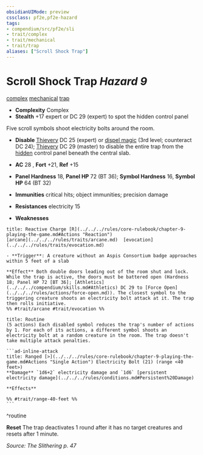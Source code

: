 ```yaml
---
obsidianUIMode: preview
cssclass: pf2e,pf2e-hazard
tags:
- compendium/src/pf2e/sli
- trait/complex
- trait/mechanical
- trait/trap
aliases: ["Scroll Shock Trap"]
---
```

# Scroll Shock Trap *Hazard 9*  
[complex](../../../rules/traits/complex.md)  [mechanical](../../../rules/traits/mechanical.md)  [trap](../../../rules/traits/trap.md)  

- **Complexity** Complex
- **Stealth** +17 expert or DC 29 (expert) to spot the hidden control panel  

Five scroll symbols shoot electricity bolts around the room.

- **Disable** [Thievery](../../skills.md#Thievery) DC 25 (expert) or [dispel magic](../../spells/dispel-magic.md) (3rd level; counteract DC 24); [Thievery](../../skills.md#Thievery) DC 29 (master) to disable the entire trap from the [hidden](../../../rules/conditions.md#Hidden) control panel beneath the central slab.  

- **AC** 28 , **Fort** +21, **Ref** +15
- **Panel Hardness** 18, **Panel HP** 72 (BT 36); **Symbol Hardness** 16, **Symbol HP** 64 (BT 32)
- **Immunities** critical hits; object immunities; precision damage
- **Resistances** electricity 15
- **Weaknesses** 
     
```ad-embed-ability
title: Reactive Charge [R](../../../rules/core-rulebook/chapter-9-playing-the-game.md#Actions "Reaction")
[arcane](../../../rules/traits/arcane.md)  [evocation](../../../rules/traits/evocation.md)  

- **Trigger**: A creature without an Aspis Consortium badge approaches within 5 feet of a slab

**Effect** Both double doors leading out of the room shut and lock. While the trap is active, the doors must be battered open (Hardness 18; Panel HP 72 [BT 36]; [Athletics](../../../compendium/skills.md#Athletics) DC 29 to [Force Open](../../../rules/actions/force-open.md)). The closest symbol to the triggering creature shoots an electricity bolt attack at it. The trap then rolls initiative.  
%% #trait/arcane #trait/evocation %%
```

````ad-pf2-summary
title: Routine
(5 actions) Each disabled symbol reduces the trap's number of actions by 1. For each of its actions, a different symbol shoots an electricity bolt at a random creature in the room. The trap doesn't take multiple attack penalties.

```ad-inline-attack
title: Ranged [>](../../../rules/core-rulebook/chapter-9-playing-the-game.md#Actions "Single Action") Electricity Bolt (21) (range <40 feet>)
**Damage** `1d6+2` electricity damage and `1d6` [persistent electricity damage](../../../rules/conditions.md#Persistent%20Damage) 
 
**Effects** 

%% #trait/range-40-feet %%
```
````
^routine

**Reset** The trap deactivates 1 round after it has no target creatures and resets after 1 minute.  

*Source: The Slithering p. 47*
